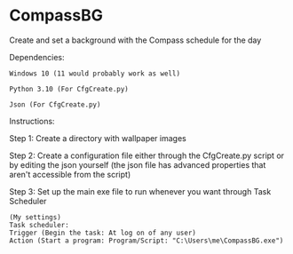 # CompassBG
Create and set a background with the Compass schedule for the day

Dependencies:

	Windows 10 (11 would probably work as well)

	Python 3.10 (For CfgCreate.py)

	Json (For CfgCreate.py)

Instructions:

Step 1:
	Create a directory with wallpaper images

Step 2:
	Create a configuration file either through the CfgCreate.py script or by editing the json yourself 
	(the json file has advanced properties that aren't accessible from the script)

Step 3:
	Set up the main exe file to run whenever you want through Task Scheduler
	
	(My settings)
	Task scheduler:
	Trigger (Begin the task: At log on of any user)
	Action (Start a program: Program/Script: "C:\Users\me\CompassBG.exe")
